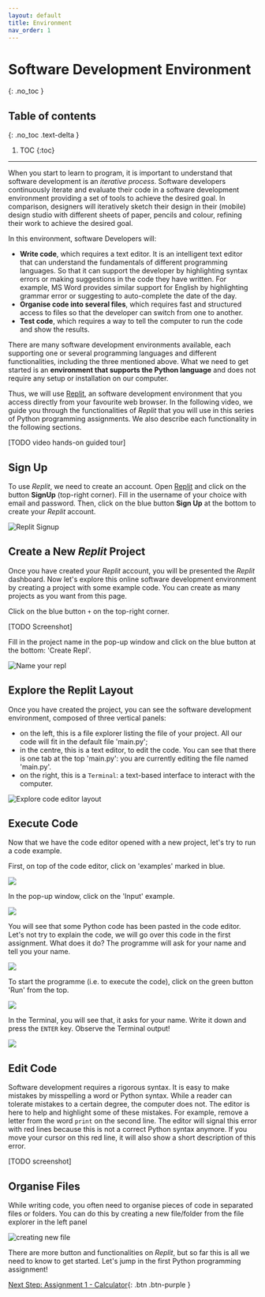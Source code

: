 ```yaml
---
layout: default
title: Environment
nav_order: 1
---
```


# Software Development Environment

{: .no_toc }

## Table of contents

{: .no_toc .text-delta }

1. TOC
   {:toc}

---

When you start to learn to program, it is important to understand that software development is an _iterative process_. Software developers continuously iterate and evaluate their code in a software development environment providing a set of tools to achieve the desired goal. In comparison, designers will iteratively sketch their design in their (mobile) design studio with different sheets of paper, pencils and colour, refining their work to achieve the desired goal.

In this environment, software Developers will:

- **Write code**, which requires a text editor. It is an intelligent text editor that can understand the fundamentals of different programming languages. So that it can support the developer by highlighting syntax errors or making suggestions in the code they have written. For example, MS Word provides similar support for English by highlighting grammar error or suggesting to auto-complete the date of the day.
- **Organise code into several files**, which requires fast and structured access to files so that the developer can switch from one to another.
- **Test code**, which requires a way to tell the computer to run the code and show the results.

There are many software development environments available, each supporting one or several programming languages and different functionalities, including the three mentioned above. What we need to get started is an **environment that supports the Python language** and does not require any setup or installation on our computer.

Thus, we will use [Replit](https://repl.it), an software development environment that you access directly from your favourite web browser. In the following video, we guide you through the functionalities of _Replit_ that you will use in this series of Python programming assignments. We also describe each functionality in the following sections.

[TODO video hands-on guided tour]

## Sign Up

To use _Replit_, we need to create an account. Open [Replit](https://repl.it) and click on the button **SignUp** (top-right corner). Fill in the username of your choice with email and password. Then, click on the blue button **Sign Up** at the bottom to create your _Replit_ account.

![Replit Signup](assets/images/ide_signup.png)

## Create a New _Replit_ Project

Once you have created your _Replit_ account, you will be presented the _Replit_ dashboard. Now let's explore this online software development environment by creating a project with some example code. You can create as many projects as you want from this page.

Click on the blue button `+` on the top-right corner.

[TODO Screenshot]

Fill in the project name in the pop-up window and click on the blue button at the bottom: 'Create Repl'.

![Name your repl](assets/images/fill_in_repl_name.png)

## Explore the Replit Layout

Once you have created the project, you can see the software development environment, composed of three vertical panels:

* on the left, this is a file explorer listing the file of your project. All our code will fit in the default file 'main.py';
* in the centre, this is a text editor, to edit the code. You can see that there is one tab at the top 'main.py': you are currently editing the file named 'main.py'.
* on the right, this is a `Terminal`: a text-based interface to interact with the computer.

![Explore code editor layout](assets/images/explore_repl_layout.png)

## Execute Code

Now that we have the code editor opened with a new project, let's try to run a code example.

First, on top of the code editor, click on 'examples' marked in blue.

![](assets/images/run_example_1.png)

In the pop-up window, click on the 'Input' example.

![](assets/images/run_example_2.png)

You will see that some Python code has been pasted in the code editor. Let's not try to explain the code, we will go over this code in the first assignment. What does it do? The programme will ask for your name and tell you your name.

![](assets/images/run_example_3.png)

To start the programme (i.e. to execute the code), click on the green button 'Run' from the top.

![](assets/images/run_example_4.png)

In the Terminal, you will see that, it asks for your name. Write it down and press the `ENTER` key. Observe the Terminal output!

![](assets/images/run_example_5.png)

## Edit Code

Software development requires a rigorous syntax. It is easy to make mistakes by misspelling a word or Python syntax. While a reader can tolerate mistakes to a certain degree, the computer does not. The editor is here to help and highlight some of these mistakes. For example, remove a letter from the word `print` on the second line. The editor will signal this error with red lines because this is not a correct Python syntax anymore. If you move your cursor on this red line, it will also show a short description of this error.

[TODO screenshot]

## Organise Files

While writing code, you often need to organise pieces of code in separated files or folders. You can do this by creating a new file/folder from the file explorer in the left panel

![creating new file](assets/images/create_new_file.png)

There are more button and functionalities on _Replit_, but so far this is all we need to know to get started. Let's jump in the first Python programming assignment!

[Next Step: Assignment 1 - Calculator]({{site.baseurl}}/assignments/01-calculator){: .btn .btn-purple }
